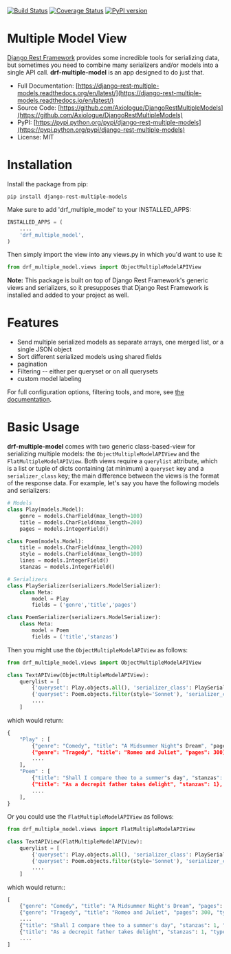 [![Build Status](https://travis-ci.org/MattBroach/DjangoRestMultipleModels.svg?branch=master)](https://travis-ci.org/MattBroach/DjangoRestMultipleModels)
[![Coverage Status](https://coveralls.io/repos/github/Axiologue/DjangoRestMultipleModels/badge.svg?branch=master)](https://coveralls.io/github/Axiologue/DjangoRestMultipleModels?branch=master)
[![PyPI version](https://badge.fury.io/py/django-rest-multiple-models.svg)](https://badge.fury.io/py/django-rest-multiple-models)

# Multiple Model View

[Django Rest Framework](https://github.com/tomchristie/django-rest-framework) provides some incredible tools for serializing data, but sometimes you need to combine many serializers and/or models into a single API call.  **drf-multiple-model** is an app designed to do just that.

* Full Documentation: [https://django-rest-multiple-models.readthedocs.org/en/latest/](https://django-rest-multiple-models.readthedocs.io/en/latest/)
* Source Code: [https://github.com/Axiologue/DjangoRestMultipleModels](https://github.com/Axiologue/DjangoRestMultipleModels)
* PyPI: [https://pypi.python.org/pypi/django-rest-multiple-models](https://pypi.python.org/pypi/django-rest-multiple-models)
* License: MIT

# Installation

Install the package from pip:

```
pip install django-rest-multiple-models
```

Make sure to add 'drf_multiple_model' to your INSTALLED_APPS:

```python
INSTALLED_APPS = (
    ....
    'drf_multiple_model',
)
```

Then simply import the view into any views.py in which you'd want to use it:

```python
from drf_multiple_model.views import ObjectMultipleModelAPIView
```

**Note:** This package is built on top of Django Rest Framework's generic views and serializers, so it presupposes that Django Rest Framework is installed and added to your project as well.

# Features

* Send multiple serialized models as separate arrays, one merged list, or a single JSON object
* Sort different serialized models using shared fields
* pagination
* Filtering -- either per queryset or on all querysets
* custom model labeling

For full configuration options, filtering tools, and more, see [the documentation](https://django-rest-multiple-models.readthedocs.org/en/latest/).

# Basic Usage

**drf-multiple-model** comes with two generic class-based-view for serializing multiple models: the `ObjectMultipleModelAPIView` and the `FlatMultipleModelAPIView`.  Both views require a `querylist` attribute, which is a list or tuple of dicts containing (at minimum) a `queryset` key and a `serializer_class` key; the main difference between the views is the format of the response data.  For example, let's say you have the following models and serializers:

```python
# Models
class Play(models.Model):
    genre = models.CharField(max_length=100)
    title = models.CharField(max_length=200)
    pages = models.IntegerField()

class Poem(models.Model):
    title = models.CharField(max_length=200)
    style = models.CharField(max_length=100)
    lines = models.IntegerField()
    stanzas = models.IntegerField()

# Serializers
class PlaySerializer(serializers.ModelSerializer):
    class Meta:
        model = Play
        fields = ('genre','title','pages')

class PoemSerializer(serializers.ModelSerializer):
    class Meta:
        model = Poem
        fields = ('title','stanzas')
```

Then you might use the `ObjectMultipleModelAPIView` as follows:


```python
from drf_multiple_model.views import ObjectMultipleModelAPIView

class TextAPIView(ObjectMultipleModelAPIView):
    querylist = [
        {'queryset': Play.objects.all(), 'serializer_class': PlaySerializer},
        {'queryset': Poem.objects.filter(style='Sonnet'), 'serializer_class': PoemSerializer},
        ....
    ]
```

which would return:

```python
{
    "Play" : [
        {"genre": "Comedy", "title": "A Midsummer Night"s Dream", "pages": 350},
        {"genre": "Tragedy", "title": "Romeo and Juliet", "pages": 300},
        ....
    ],
    "Poem" : [
        {"title": "Shall I compare thee to a summer"s day", "stanzas": 1},
        {"title": "As a decrepit father takes delight", "stanzas": 1},
        ....
    ],
}
```

Or you could use the `FlatMultipleModelAPIView` as follows:

```python
from drf_multiple_model.views import FlatMultipleModelAPIView

class TextAPIView(FlatMultipleModelAPIView):
    querylist = [
        {'queryset': Play.objects.all(), 'serializer_class': PlaySerializer},
        {'queryset': Poem.objects.filter(style='Sonnet'), 'serializer_class': PoemSerializer},
        ....
    ]
```

which would return::

```python
[
    {"genre": "Comedy", "title": "A Midsummer Night's Dream", "pages": 350, "type": "Play"},
    {"genre": "Tragedy", "title": "Romeo and Juliet", "pages": 300, "type": "Play"},
    ....
    {"title": "Shall I compare thee to a summer's day", "stanzas": 1, "type": "Poem"},
    {"title": "As a decrepit father takes delight", "stanzas": 1, "type": "Poem"},
    ....
]
```

